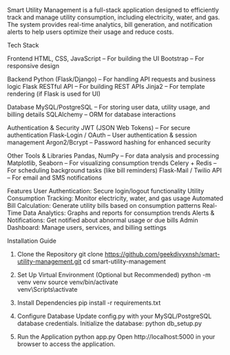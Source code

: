 Smart Utility Management is a full-stack application designed to efficiently track and manage utility consumption, including electricity, water, and gas. The system provides real-time analytics, bill generation, and notification alerts to help users optimize their usage and reduce costs.

Tech Stack

Frontend
HTML, CSS, JavaScript – For building the UI
Bootstrap – For responsive design

Backend
Python (Flask/Django) – For handling API requests and business logic
Flask RESTful API – For building REST APIs
Jinja2 – For template rendering (if Flask is used for UI)

Database
MySQL/PostgreSQL – For storing user data, utility usage, and billing details
SQLAlchemy – ORM for database interactions

Authentication & Security
JWT (JSON Web Tokens) – For secure authentication
Flask-Login / OAuth – User authentication & session management
Argon2/Bcrypt – Password hashing for enhanced security

Other Tools & Libraries
Pandas, NumPy – For data analysis and processing
Matplotlib, Seaborn – For visualizing consumption trends
Celery + Redis – For scheduling background tasks (like bill reminders)
Flask-Mail / Twilio API – For email and SMS notifications

Features
User Authentication: Secure login/logout functionality
Utility Consumption Tracking: Monitor electricity, water, and gas usage
Automated Bill Calculation: Generate utility bills based on consumption patterns
Real-Time Data Analytics: Graphs and reports for consumption trends
Alerts & Notifications: Get notified about abnormal usage or due bills
Admin Dashboard: Manage users, services, and billing settings

Installation Guide
1. Clone the Repository
git clone https://github.com/geekdivyxnsh/smart-utility-management.git
cd smart-utility-management

2. Set Up Virtual Environment (Optional but Recommended)
python -m venv venv
source venv/bin/activate  
venv\Scripts\activate     

3. Install Dependencies
pip install -r requirements.txt

4. Configure Database
Update config.py with your MySQL/PostgreSQL database credentials.
Initialize the database:
python db_setup.py

5. Run the Application
python app.py
Open http://localhost:5000 in your browser to access the application.




